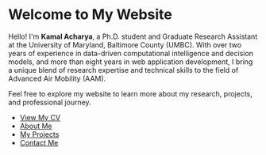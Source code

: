 # Welcome to My Website

Hello! I'm **Kamal Acharya**, a Ph.D. student and Graduate Research Assistant at the University of Maryland, Baltimore County (UMBC). With over two years of experience in data-driven computational intelligence and decision models, and more than eight years in web application development, I bring a unique blend of research expertise and technical skills to the field of Advanced Air Mobility (AAM).

Feel free to explore my website to learn more about my research, projects, and professional journey.

- [View My CV](cv.md)
- [About Me](about.md)
- [My Projects](projects.md)
- [Contact Me](contact.md)
